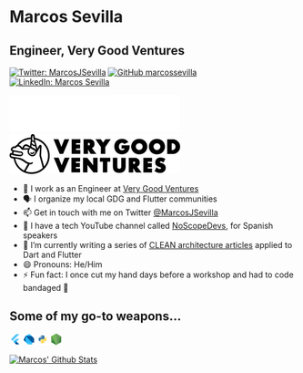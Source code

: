 # Marcos Sevilla
## Engineer, Very Good Ventures

[![Twitter: MarcosJSevilla](https://img.shields.io/twitter/follow/MarcosJSevilla?style=social)](https://twitter.com/MarcosJSevilla)
[![GitHub marcossevilla](https://img.shields.io/github/followers/marcossevilla?label=follow&style=social)](https://github.com/marcossevilla)
[![LinkedIn: Marcos Sevilla](https://img.shields.io/badge/MarcosSevilla-blue?style=flat-square&logo=Linkedin&logoColor=white&link=https://www.linkedin.com/in/marcos-s-5b8515b8/)](https://www.linkedin.com/in/marcos-s-5b8515b8/)

[![Very Good Ventures][logo_white]][very_good_ventures_link_dark]
[![Very Good Ventures][logo_black]][very_good_ventures_link_light]

- 🦄  I work as an Engineer at [Very Good Ventures](https://verygood.ventures/)
- 🗣  I organize my local GDG and Flutter communities
- 📫  Get in touch with me on Twitter [@MarcosJSevilla](https://twitter.com/MarcosJSevilla)
- 👾  I have a tech YouTube channel called [NoScopeDevs](https://www.youtube.com/c/noscopedevs), for Spanish speakers
- 🌱  I’m currently writing a series of [CLEAN architecture articles](https://marcossevilla.medium.com/un-flutter-m%C3%A1s-limpio-vol-0-cleandex-31cf12fc665d) applied to Dart and Flutter
- 😄  Pronouns: He/Him
- ⚡ Fun fact: I once cut my hand days before a workshop and had to code bandaged 🤙

## Some of my go-to weapons...

<code><img height="20" src="https://raw.githubusercontent.com/github/explore/80688e429a7d4ef2fca1e82350fe8e3517d3494d/topics/flutter/flutter.png"></code>
<code><img height="20" src="https://raw.githubusercontent.com/github/explore/80688e429a7d4ef2fca1e82350fe8e3517d3494d/topics/dart/dart.png"></code>
<code><img height="20" src="https://raw.githubusercontent.com/github/explore/80688e429a7d4ef2fca1e82350fe8e3517d3494d/topics/python/python.png"></code>
<code><img height="20" src="https://raw.githubusercontent.com/github/explore/80688e429a7d4ef2fca1e82350fe8e3517d3494d/topics/nodejs/nodejs.png"></code>    

[![Marcos' Github Stats](https://github-readme-stats.vercel.app/api?username=marcossevilla&count_private=true&theme=default&show_icons=true)](https://github.com/marcossevilla)

[logo_black]: https://raw.githubusercontent.com/VGVentures/very_good_brand/main/styles/README/vgv_logo_black.png#gh-light-mode-only
[logo_white]: https://raw.githubusercontent.com/VGVentures/very_good_brand/main/styles/README/vgv_logo_white.png#gh-dark-mode-only
[very_good_ventures_link_dark]: https://verygood.ventures#gh-dark-mode-only
[very_good_ventures_link_light]: https://verygood.ventures#gh-light-mode-only
